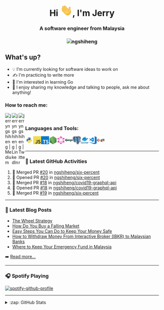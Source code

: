 <h1 align="center">Hi <img src="https://raw.githubusercontent.com/ABSphreak/ABSphreak/master/gifs/Hi.gif" width="40px" />, I'm Jerry</h1>
<h3 align="center">A software engineer from Malaysia</h3>
<h3 align="center"> <img src="https://komarev.com/ghpvc/?username=ngshiheng" alt="ngshiheng" /> </p>

## What's up?

- 💡 I’m currently looking for software ideas to work on
- ✍️ I'm practicing to write more
- 🌱 I'm interested in learning Go
- 💬 I enjoy sharing my knowledge and talking to people, ask me about anything!

### How to reach me:

[<img align="left" alt="jerryngshiheng | Medium" width="22px" src="https://cdn.jsdelivr.net/npm/simple-icons@v3/icons/medium.svg" />][medium]
[<img align="left" alt="jerryngshiheng | LinkedIn" width="22px" src="https://cdn.jsdelivr.net/npm/simple-icons@v3/icons/linkedin.svg" />][linkedin]
[<img align="left" alt="jerryngshiheng | Twitter" width="22px" src="https://cdn.jsdelivr.net/npm/simple-icons@v3/icons/twitter.svg" />][twitter]

<br />

### Languages and Tools:

<img align="left" alt="Python" width="26px" src="https://raw.githubusercontent.com/github/explore/80688e429a7d4ef2fca1e82350fe8e3517d3494d/topics/python/python.png" />
<img align="left" alt="JavaScript" width="26px" src="https://raw.githubusercontent.com/github/explore/80688e429a7d4ef2fca1e82350fe8e3517d3494d/topics/javascript/javascript.png" />
<img align="left" alt="TypeScript" width="26px" src="https://raw.githubusercontent.com/github/explore/80688e429a7d4ef2fca1e82350fe8e3517d3494d/topics/typescript/typescript.png" />
<img align="left" alt="Node.js" width="26px" src="https://raw.githubusercontent.com/github/explore/80688e429a7d4ef2fca1e82350fe8e3517d3494d/topics/nodejs/nodejs.png" />
<img align="left" alt="GraphQL" width="26px" src="https://raw.githubusercontent.com/github/explore/80688e429a7d4ef2fca1e82350fe8e3517d3494d/topics/graphql/graphql.png" />
<img align="left" alt="Django" width="26px" src="https://raw.githubusercontent.com/github/explore/80688e429a7d4ef2fca1e82350fe8e3517d3494d/topics/django/django.png" />
<img align="left" alt="Postgresql" width="26px" src="https://raw.githubusercontent.com/github/explore/80688e429a7d4ef2fca1e82350fe8e3517d3494d/topics/postgresql/postgresql.png" />
<img align="left" alt="Docker" width="26px" src="https://raw.githubusercontent.com/github/explore/80688e429a7d4ef2fca1e82350fe8e3517d3494d/topics/docker/docker.png" />
<img align="left" alt="Visual Studio Code" width="26px" src="https://raw.githubusercontent.com/github/explore/80688e429a7d4ef2fca1e82350fe8e3517d3494d/topics/visual-studio-code/visual-studio-code.png" />
<img align="left" alt="Git" width="26px" src="https://raw.githubusercontent.com/github/explore/80688e429a7d4ef2fca1e82350fe8e3517d3494d/topics/git/git.png" />

<br/>
<br/>

---

### 🤖 Latest GitHub Activities

<!--START_SECTION:activity-->

1. 🎉 Merged PR [#20](https://github.com/ngshiheng/six-percent/pull/20) in [ngshiheng/six-percent](https://github.com/ngshiheng/six-percent)
2. 💪 Opened PR [#20](https://github.com/ngshiheng/six-percent/pull/20) in [ngshiheng/six-percent](https://github.com/ngshiheng/six-percent)
3. 🎉 Merged PR [#18](https://github.com/ngshiheng/covid19-graphql-api/pull/18) in [ngshiheng/covid19-graphql-api](https://github.com/ngshiheng/covid19-graphql-api)
4. 💪 Opened PR [#18](https://github.com/ngshiheng/covid19-graphql-api/pull/18) in [ngshiheng/covid19-graphql-api](https://github.com/ngshiheng/covid19-graphql-api)
5. 🎉 Merged PR [#19](https://github.com/ngshiheng/six-percent/pull/19) in [ngshiheng/six-percent](https://github.com/ngshiheng/six-percent)
<!--END_SECTION:activity-->

---

### 📓 Latest Blog Posts

<!-- BLOG-POST-LIST:START -->
- [The Wheel Strategy](https://medium.com/fortune-for-future/the-wheel-strategy-99e16b9540b2?source=rss-8606bf5a73f5------2)
- [How Do You Buy a Falling Market](https://medium.com/fortune-for-future/how-do-you-buy-a-falling-market-c9487ba092b?source=rss-8606bf5a73f5------2)
- [Easy Steps You Can Do to Keep Your Money Safe](https://medium.com/makingofamillionaire/easy-steps-you-can-do-to-keep-your-money-safe-ac8697b26de8?source=rss-8606bf5a73f5------2)
- [How to Withdraw Money From Interactive Broker (IBKR) to Malaysian Banks](https://medium.com/malaysia-personal-finance/how-to-withdraw-money-from-interactive-broker-ibkr-to-malaysia-banks-1335ca76dcd2?source=rss-8606bf5a73f5------2)
- [Where to Keep Your Emergency Fund in Malaysia](https://medium.com/fortune-for-future/where-to-keep-your-emergency-fund-in-malaysia-9a875540cd15?source=rss-8606bf5a73f5------2)
<!-- BLOG-POST-LIST:END -->

➡️ [Read more...](https://ngshiheng.medium.com/)

---

### 🎧 Spotify Playing

[![spotify-github-profile](https://spotify-github-profile.vercel.app/api/view?uid=22zxcagskyqhkk4qkznhsxdxq&cover_image=true&theme=compact)](https://github.com/kittinan/spotify-github-profile)

---

<details>
  <summary>:zap: GitHub Stats</summary>
    <img align="left" alt="Jerry's GitHub Stats" src="https://github-readme-stats.vercel.app/api?username=ngshiheng&show_icons=true&hide_border=true&theme=tokyonight" />
</details>

[twitter]: https://twitter.com/jerryng93
[linkedin]: https://www.linkedin.com/in/shihengng/
[medium]: https://ngshiheng.medium.com/

